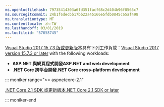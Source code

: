 ```yaml
---
ms.openlocfilehash: 79735414303a6fd351facf68c2d404b96f8565c7
ms.sourcegitcommit: 24b1f6decbb17bb22a45166e5fdb0845c65af498
ms.translationtype: MT
ms.contentlocale: zh-TW
ms.lasthandoff: 03/01/2019
ms.locfileid: "57058745"
---
```

<span data-ttu-id="01179-101">[Visual Studio 2017 15.7.3 版或更新版本](https://visualstudio.microsoft.com/downloads/)具有下列工作負載：</span><span class="sxs-lookup"><span data-stu-id="01179-101">[Visual Studio 2017 version 15.7.3 or later](https://visualstudio.microsoft.com/downloads/) with the following workloads:</span></span>

* <span data-ttu-id="01179-102">**ASP.NET 與網頁程式開發**</span><span class="sxs-lookup"><span data-stu-id="01179-102">**ASP.NET and web development**</span></span>
* <span data-ttu-id="01179-103">**.NET Core 跨平台開發**</span><span class="sxs-lookup"><span data-stu-id="01179-103">**.NET Core cross-platform development**</span></span>

::: moniker range=">= aspnetcore-2.1"

[<span data-ttu-id="01179-104">.NET Core 2.1 SDK 或更新版本</span><span class="sxs-lookup"><span data-stu-id="01179-104">.NET Core 2.1 SDK or later</span></span>](https://www.microsoft.com/net/download/windows)

::: moniker-end

